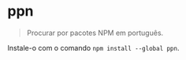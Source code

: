 # ppn

> Procurar por pacotes NPM em português.

Instale-o com o comando `npm install --global ppn`.

